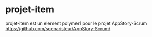 # projet-item
projet-item est un element polymer1 pour le projet AppStory-Scrum https://github.com/scenaristeur/AppStory-Scrum/
